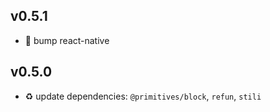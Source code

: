 ## v0.5.1

* 🐞 bump react-native

## v0.5.0

* ♻️ update dependencies: `@primitives/block`, `refun`, `stili`
